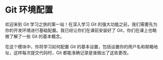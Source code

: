 # Git 环境配置

欢迎来到 Git 学习之旅的第一站！在深入学习 Git 的强大功能之前，我们需要先为你的开发环境进行基础配置。我已经让你们在课前安装好了 Git，你们在课上也略微了解了一些 Git 的基本概念。

在这个模块中，你将学习如何配置 Git 的基本设置，包括设置你的用户名和邮箱地址，这样每次提交代码时，Git 都能准确记录是谁做出了这些更改。